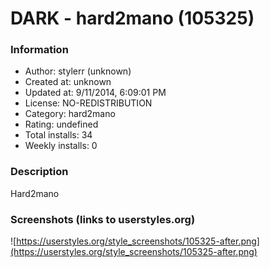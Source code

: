 # DARK - hard2mano (105325)

### Information
- Author: stylerr (unknown)
- Created at: unknown
- Updated at: 9/11/2014, 6:09:01 PM
- License: NO-REDISTRIBUTION
- Category: hard2mano
- Rating: undefined
- Total installs: 34
- Weekly installs: 0


### Description
Hard2mano


### Screenshots (links to userstyles.org)
![https://userstyles.org/style_screenshots/105325-after.png](https://userstyles.org/style_screenshots/105325-after.png)


